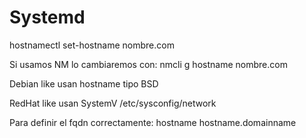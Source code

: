 # Systemd
hostnamectl set-hostname nombre.com

Si usamos NM lo cambiaremos con:
nmcli g hostname nombre.com





Debian like usan hostname tipo BSD

RedHat like usan SystemV
/etc/sysconfig/network



Para definir el fqdn correctamente:
hostname hostname.domainname
